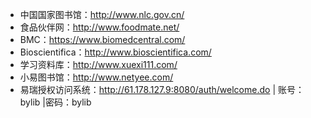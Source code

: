 - 中国国家图书馆：http://www.nlc.gov.cn/
- 食品伙伴网：http://www.foodmate.net/
- BMC：https://www.biomedcentral.com/
- Bioscientifica：http://www.bioscientifica.com/
- 学习资料库：http://www.xuexi111.com/
- 小易图书馆：http://www.netyee.com/
- 易瑞授权访问系统：http://61.178.127.9:8080/auth/welcome.do | 账号：bylib |密码：bylib
